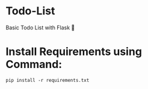 # Todo-List
Basic Todo List with Flask 💯

# Install Requirements using Command:
`pip install -r requirements.txt`
